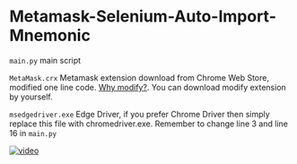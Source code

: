 # Metamask-Selenium-Auto-Import-Mnemonic
`main.py` main script

`MetaMask.crx` Metamask extension download from Chrome Web Store, modified one line code. [Why modify?](https://github.com/LavaMoat/LavaMoat/pull/360#issuecomment-1547271080). You can download modify extension by yourself.

`msedgedriver.exe` Edge Driver, if you prefer Chrome Driver then simply replace this file with chromedriver.exe. Remember to change line 3 and line 16 in `main.py`

[![video](https://img.youtube.com/vi/BEqc2wEX3iY/maxresdefault.jpg)](https://www.youtube.com/watch?v=BEqc2wEX3iY)
